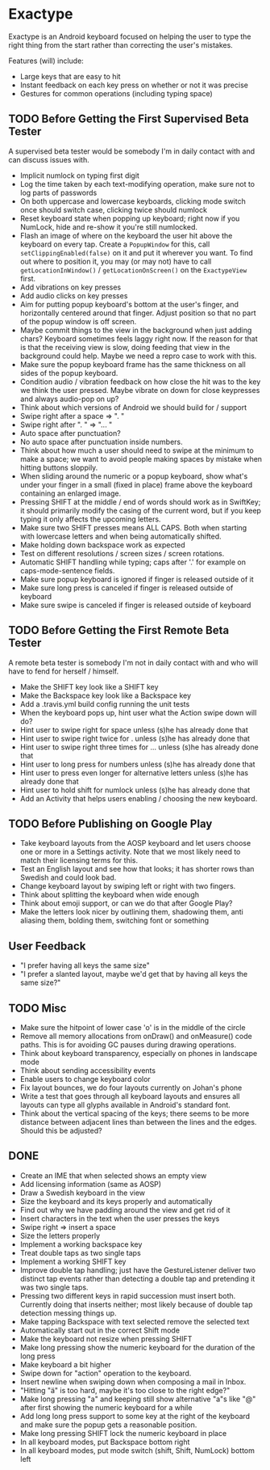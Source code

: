 # Exactype

Exactype is an Android keyboard focused on helping the user to type the right thing from the start
rather than correcting the user's mistakes.

Features (will) include:
* Large keys that are easy to hit
* Instant feedback on each key press on whether or not it was precise
* Gestures for common operations (including typing space)

## TODO Before Getting the First Supervised Beta Tester
A supervised beta tester would be somebody I'm in daily contact with and can discuss issues with.
* Implicit numlock on typing first digit
* Log the time taken by each text-modifying operation, make sure not to log parts of passwords
* On both uppercase and lowercase keyboards, clicking mode switch once should switch case, clicking
twice should numlock
* Reset keyboard state when popping up keyboard; right now if you NumLock, hide and re-show it
you're still numlocked.
* Flash an image of where on the keyboard the user hit above the keyboard on every tap. Create a
`PopupWindow` for this, call `setClippingEnabled(false)` on it and put it wherever you want. To
find out where to position it, you may (or may not) have to call `getLocationInWindow()` /
`getLocationOnScreen()` on the `ExactypeView` first.
* Add vibrations on key presses
* Add audio clicks on key presses
* Aim for putting popup keyboard's bottom at the user's finger, and horizontally centered around
that finger. Adjust position so that no part of the popup window is off screen.
* Maybe commit things to the view in the background when just adding chars? Keyboard sometimes feels
laggy right now. If the reason for that is that the receiving view is slow, doing feeding that view
in the background could help. Maybe we need a repro case to work with this.
* Make sure the popup keyboard frame has the same thickness on all sides of the popup keyboard.
* Condition audio / vibration feedback on how close the hit was to the key we think the user
pressed. Maybe vibrate on down for close keypresses and always audio-pop on up?
* Think about which versions of Android we should build for / support
* Swipe right after a space => ". "
* Swipe right after ". " => "... "
* Auto space after punctuation?
* No auto space after punctuation inside numbers.
* Think about how much a user should need to swipe at the minimum to make a space; we want to avoid
people making spaces by mistake when hitting buttons sloppily.
* When sliding around the numeric or a popup keyboard, show what's under your finger in a small
(fixed in place) frame above the keyboard containing an enlarged image.
* Pressing SHIFT at the middle / end of words should work as in SwiftKey; it should primarily
modify the casing of the current word, but if you keep typing it only affects the upcoming letters.
* Make sure two SHIFT presses means ALL CAPS. Both when starting with lowercase letters and when
being automatically shifted.
* Make holding down backspace work as expected
* Test on different resolutions / screen sizes / screen rotations.
* Automatic SHIFT handling while typing; caps after '.' for example on caps-mode-sentence fields.
* Make sure popup keyboard is ignored if finger is released outside of it
* Make sure long press is canceled if finger is released outside of keyboard
* Make sure swipe is canceled if finger is released outside of keyboard

## TODO Before Getting the First Remote Beta Tester
A remote beta tester is somebody I'm not in daily contact with and who will have to fend for herself
/ himself.
* Make the SHIFT key look like a SHIFT key
* Make the Backspace key look like a Backspace key
* Add a .travis.yml build config running the unit tests
* When the keyboard pops up, hint user what the Action swipe down will do?
* Hint user to swipe right for space unless (s)he has already done that
* Hint user to swipe right twice for . unless (s)he has already done that
* Hint user to swipe right three times for ... unless (s)he has already done that
* Hint user to long press for numbers unless (s)he has already done that
* Hint user to press even longer for alternative letters unless (s)he has already done that
* Hint user to hold shift for numlock unless (s)he has already done that
* Add an Activity that helps users enabling / choosing the new keyboard.

## TODO Before Publishing on Google Play
* Take keyboard layouts from the AOSP keyboard and let users choose one or more in a Settings
activity. Note that we most likely need to match their licensing terms for this.
* Test an English layout and see how that looks; it has shorter rows than Swedish and could look
bad.
* Change keyboard layout by swiping left or right with two fingers.
* Think about splitting the keyboard when wide enough
* Think about emoji support, or can we do that after Google Play?
* Make the letters look nicer by outlining them, shadowing them, anti aliasing them, bolding them,
switching font or something

## User Feedback
* "I prefer having all keys the same size"
* "I prefer a slanted layout, maybe we'd get that by having all keys the same size?"

## TODO Misc
* Make sure the hitpoint of lower case 'o' is in the middle of the circle
* Remove all memory allocations from onDraw() and onMeasure() code paths. This is for avoiding GC
pauses during drawing operations.
* Think about keyboard transparency, especially on phones in landscape mode
* Think about sending accessibility events
* Enable users to change keyboard color
* Fix layout bounces, we do four layouts currently on Johan's phone
* Write a test that goes through all keyboard layouts and ensures all layouts can type all glyphs
available in Android's standard font.
* Think about the vertical spacing of the keys; there seems to be more distance between adjacent
lines than between the lines and the edges. Should this be adjusted?

## DONE
* Create an IME that when selected shows an empty view
* Add licensing information (same as AOSP)
* Draw a Swedish keyboard in the view
* Size the keyboard and its keys properly and automatically
* Find out why we have padding around the view and get rid of it
* Insert characters in the text when the user presses the keys
* Swipe right => insert a space
* Size the letters properly
* Implement a working backspace key
* Treat double taps as two single taps
* Implement a working SHIFT key
* Improve double tap handling; just have the GestureListener deliver two distinct tap events rather
than detecting a double tap and pretending it was two single taps.
* Pressing two different keys in rapid succession must insert both. Currently doing that inserts
neither; most likely because of double tap detection messing things up.
* Make tapping Backspace with text selected remove the selected text
* Automatically start out in the correct Shift mode
* Make the keyboard not resize when pressing SHIFT
* Make long pressing show the numeric keyboard for the duration of the long press
* Make keyboard a bit higher
* Swipe down for "action" operation to the keyboard.
* Insert newline when swiping down when composing a mail in Inbox.
* "Hitting "ä" is too hard, maybe it's too close to the right edge?"
* Make long pressing "a" and keeping still show alternative "a"s like "@" after first showing the
numeric keyboard for a while
* Add long long press support to some key at the right of the keyboard and make sure the popup gets
a reasonable position.
* Make long pressing SHIFT lock the numeric keyboard in place
* In all keyboard modes, put Backspace bottom right
* In all keyboard modes, put mode switch (shift, Shift, NumLock) bottom left
